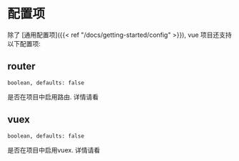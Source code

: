 
# 配置项

除了 [通用配置项]({{< ref "/docs/getting-started/config" >}}), vue 项目还支持以下配置项:

## router

`boolean, defaults: false`

是否在项目中启用路由. 详情请看


## vuex

`boolean, defaults: false`

是否在项目中启用vuex. 详情请看